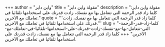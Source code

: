 +++
author = "واين داير"
title = "مقولة واين داير"
description = "مقولة واين داير: كلما زاد قدر الرحمة التي تتعامل بها مع نفسك، زادت قدرتك على استخدامها تلقائيا في تعاملك مع الآخرين."
quote = '''كلما زاد قدر الرحمة التي تتعامل بها مع نفسك، زادت قدرتك على استخدامها تلقائيا في تعاملك مع الآخرين.'''
slug = "كلما-زاد-قدر-الرحمة-التي-تتعامل-بها-مع-نفسك-زادت-قدرتك-على-استخدامها-تلقائيا-في-تعاملك-مع-الآخرين"
+++
كلما زاد قدر الرحمة التي تتعامل بها مع نفسك، زادت قدرتك على استخدامها تلقائيا في تعاملك مع الآخرين.
